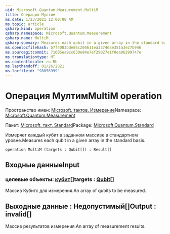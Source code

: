 ```yaml
---
uid: Microsoft.Quantum.Measurement.MultiM
title: Операция Мултим
ms.date: 1/23/2021 12:00:00 AM
ms.topic: article
qsharp.kind: operation
qsharp.namespace: Microsoft.Quantum.Measurement
qsharp.name: MultiM
qsharp.summary: Measures each qubit in a given array in the standard basis.
ms.openlocfilehash: b7f4083bde84c204611ea33746ae351a3e27b946
ms.sourcegitcommit: 71605ea9cc630e84e7ef29027e1f0ea06299747e
ms.translationtype: MT
ms.contentlocale: ru-RU
ms.lasthandoff: 01/26/2021
ms.locfileid: "98856999"
---
```

# <a name="multim-operation"></a><span data-ttu-id="025cd-102">Операция Мултим</span><span class="sxs-lookup"><span data-stu-id="025cd-102">MultiM operation</span></span>

<span data-ttu-id="025cd-103">Пространство имен: [Microsoft. тактов. Измерение](xref:Microsoft.Quantum.Measurement)</span><span class="sxs-lookup"><span data-stu-id="025cd-103">Namespace: [Microsoft.Quantum.Measurement](xref:Microsoft.Quantum.Measurement)</span></span>

<span data-ttu-id="025cd-104">Пакет: [Microsoft. такт. Standard](https://nuget.org/packages/Microsoft.Quantum.Standard)</span><span class="sxs-lookup"><span data-stu-id="025cd-104">Package: [Microsoft.Quantum.Standard](https://nuget.org/packages/Microsoft.Quantum.Standard)</span></span>


<span data-ttu-id="025cd-105">Измеряет каждый кубит в заданном массиве в стандартном уровне.</span><span class="sxs-lookup"><span data-stu-id="025cd-105">Measures each qubit in a given array in the standard basis.</span></span>

```qsharp
operation MultiM (targets : Qubit[]) : Result[]
```


## <a name="input"></a><span data-ttu-id="025cd-106">Входные данные</span><span class="sxs-lookup"><span data-stu-id="025cd-106">Input</span></span>

### <a name="targets--qubit"></a><span data-ttu-id="025cd-107">целевые объекты: [кубит](xref:microsoft.quantum.lang-ref.qubit)[]</span><span class="sxs-lookup"><span data-stu-id="025cd-107">targets : [Qubit](xref:microsoft.quantum.lang-ref.qubit)[]</span></span>

<span data-ttu-id="025cd-108">Массив Кубитс для измерения.</span><span class="sxs-lookup"><span data-stu-id="025cd-108">An array of qubits to be measured.</span></span>



## <a name="output--__invalidresult__"></a><span data-ttu-id="025cd-109">Выходные данные __: <Result> Недопустимый__[]</span><span class="sxs-lookup"><span data-stu-id="025cd-109">Output : __invalid<Result>__[]</span></span>

<span data-ttu-id="025cd-110">Массив результатов измерения.</span><span class="sxs-lookup"><span data-stu-id="025cd-110">An array of measurement results.</span></span>